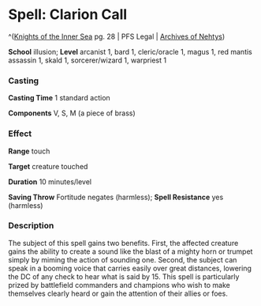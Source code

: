 # Spell: Clarion Call

^([Knights of the Inner Sea][ss-clarion-call] pg. 28 | PFS Legal | [Archives of Nehtys][sn-clarion-call])

**School** illusion; **Level** arcanist 1, bard 1, cleric/oracle 1, magus 1, red mantis assassin 1, skald 1, sorcerer/wizard 1, warpriest 1

### Casting

**Casting Time** 1 standard action  

**Components** V, S, M (a piece of brass)

### Effect

**Range** touch  

**Target** creature touched  

**Duration** 10 minutes/level  

**Saving Throw** Fortitude negates (harmless); **Spell Resistance** yes (harmless)

### Description

The subject of this spell gains two benefits. First, the affected creature gains the ability to create a sound like the blast of a mighty horn or trumpet simply by miming the action of sounding one. Second, the subject can speak in a booming voice that carries easily over great distances, lowering the DC of any check to hear what is said by 15. This spell is particularly prized by battlefield commanders and champions who wish to make themselves clearly heard or gain the attention of their allies or foes.

[ss-clarion-call]: http://paizo.com/products/btpy8ufc
[sn-clarion-call]: http://www.archivesofnethys.com/SpellDisplay.aspx?ItemName=Clarion%20Call